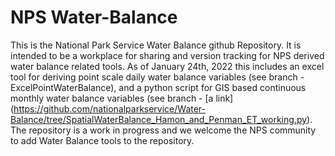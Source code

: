 # NPS Water-Balance
This is the National Park Service Water Balance github Repository.  It is intended to be a workplace for sharing and version tracking for NPS derived water balance related tools.  As of January 24th, 2022 this includes an excel tool for deriving point scale daily water balance variables (see branch - ExcelPointWaterBalance), and a python script for GIS based continuous monthly water balance variables (see branch - [a link] (https://github.com/nationalparkservice/Water-Balance/tree/SpatialWaterBalance_Hamon_and_Penman_ET_working.py). The repository is a work in progress and we welcome the NPS community to add Water Balance tools to the repository.  
